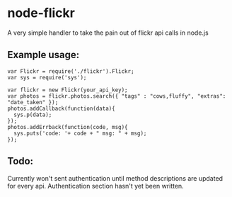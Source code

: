 # node-flickr

A very simple handler to take the pain out of flickr api calls in node.js

## Example usage:

    var Flickr = require('./flickr').Flickr;
    var sys = require('sys');

    var flickr = new Flickr(your_api_key);
    var photos = flickr.photos.search({ "tags" : "cows,fluffy", "extras": "date_taken" });
    photos.addCallback(function(data){
      sys.p(data);
    });
    photos.addErrback(function(code, msg){
      sys.puts('code: '+ code + " msg: " + msg);
    });

## Todo:

Currently won't sent authentication until method descriptions are updated for every api.
Authentication section hasn't yet been written.